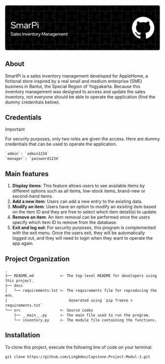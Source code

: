 ![Header](NewHeader.png)

## About
SmartPi is a sales inventory management developed for AppleHome, a fictional store inspired by a real small and medium enterprise (SME) business in Bantul, the Special Region of Yogyakarta. Because this inventory management was designed to access and update the sales inventory, not everyone should be able to operate the application (find the dummy credentials below).

## Credentials

> [!IMPORTANT] 
> For security purposes, only two roles are given the access. Here are dummy credentials that can be used to operate the application.

    `admin`: `admin1234`
    `manager`: `password1234`

## Main features
1. <b>Display items</b>: This feature allows users to see available items by different options such as all items, low-stock items, brand-new or second-hand items. 
2. <b>Add a new item</b>: Users can add a new entry to the existing data.
3. <b>Modify an item</b>: Users have an option to modify an existing item based on the item ID and they are free to select which item detail(s) to update.
4. <b>Remove an item</b>: An item removal can be performed once the users specify which item ID to remove from the database. 
5. <b>Exit and log out</b>: For security purposes, this program is complemented with the exit menu. Once the users exit, they will be automatically logged out, and they will need to login when they want to operate the app again. 

## Project Organization
    .
    ├── README.md            <- The top-level README for developers using this project.
    ├── docs
    │   └── requirements.txt <- The requirements file for reproducing the env. 
    |                            Generated using `pip freeze > requirements.txt`
    └── src                  <- Source codes
        ├── __main__.py      <- The main file used to run the program.
        └── inventory.py     <- The module file containing the functions.

## Installation
To clone this project, execute the following line of code on your terminal.

    git clone https://github.com/LingAdeu/Capstone-Project-Modul-1.git
